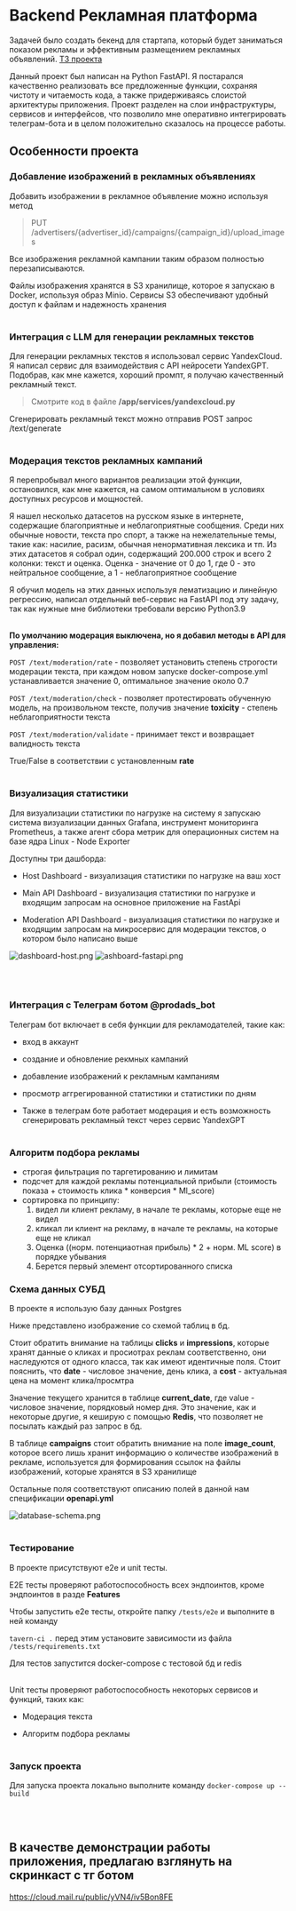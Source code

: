 # Backend Рекламная платформа

Задачей было создать бекенд для стартапа, который будет заниматься показом рекламы и эффективным размещением рекламных объявлений.
[ТЗ проекта](./task/README.md)

Данный проект был написан на Python FastAPI. Я постарался качественно реализовать все предложенные функции, сохраняя чистоту и читаемость кода, а также придерживаясь слоистой архитектуры приложения. Проект разделен на слои инфраструктуры, сервисов и интерфейсов, что позволило мне оперативно интегрировать телеграм-бота и в целом положительно сказалось на процессе работы.
</br>

## Особенности проекта

### Добавление изображений в рекламных объявлениях

Добавить изображении в рекламное объявление можно используя метод

> PUT /advertisers/{advertiser_id}/campaigns/{campaign_id}/upload_images

Все изображения рекламной кампании таким образом полностью перезаписываются.

Файлы изображения хранятся в S3 хранилище, которое я запускаю в Docker, используя образ Minio. Сервисы S3 обеспечивают удобный доступ к файлам и надежность хранения
</br></br>

### Интеграция с LLM для генерации рекламных текстов

Для генерации рекламных текстов я использовал сервис YandexCloud. Я написал сервис для взаимодействия с API нейросети YandexGPT. Подобрав, как мне кажется, хороший промпт, я получаю качественный рекламный текст.

> Смотрите код в файле **/app/services/yandexcloud.py**

Сгенерировать рекламный текст можно отправив POST запрос /text/generate
</br></br>

### Модерация текстов рекламных кампаний

Я перепробывал много вариантов реализации этой функции, остановился, как мне кажется, на самом оптимальном в условиях доступных ресурсов и мощностей.

Я нашел несколько датасетов на русском языке в интернете, содержащие благоприятные и неблагоприятные сообщения. Среди них обычные новости, текста про спорт, а также на нежелательные темы, такие как: насилие, расизм, обычная ненормативная лексика и тп. Из этих датасетов я собрал один, содержащий 200.000 строк и всего 2 колонки: текст и оценка. Оценка - значение от 0 до 1, где 0 - это нейтральное сообщение, а 1 - неблагоприятное сообщение

Я обучил модель на этих данных используя лематизацию и линейную регрессию, написал отдельный веб-сервис на FastAPI под эту задачу, так как нужные мне библиотеки требовали версию Python3.9
</br></br>

**По умолчанию модерация выключена, но я добавил методы в API для управления:**

`POST /text/moderation/rate` - позволяет установить степень строгости модерации текста, при каждом новом запуске docker-compose.yml устанавливается значение 0, оптимальное значение около 0.7

`POST /text/moderation/check` - позволяет протестировать обученную модель, на произвольном тексте, получив значение **toxicity** - степень неблагоприятности текста

`POST /text/moderation/validate` - принимает текст и возвращает валидность текста

True/False в соответствии с установленным **rate**
</br></br>

### **Визуализация статистики**

Для визуализации статистики по нагрузке на систему я запускаю система визуализации данных Grafana, инструмент мониторинга Prometheus, а также агент сбора метрик для операционных систем на базе ядра Linux - Node Exporter

Доступны три дашборда:

- Host Dashboard - визуализация статистики по нагрузке на ваш хост

- Main API Dashboard - визуализация статистики по нагрузке и входящим запросам на основное приложение на FastApi

- Moderation API Dashboard - визуализация статистики по нагрузке и входящим запросам на микросервис для модерации текстов, о котором было написано выше

![dashboard-host.png](./media/dashboard-host.png)
![ashboard-fastapi.png](./media/dashboard-fastapi.png)

</br></br>

### Интеграция с Телеграм ботом @prodads_bot

Телеграм бот включает в себя функции для рекламодателей, такие как:

- вход в аккаунт

- создание и обновление рекмных кампаний

- добавление изображений к рекламным кампаниям

- просмотр аггрегированной статистики и статистики по дням

- Также в телеграм боте работает модерация и есть возможность сгенерировать рекламный текст через сервис YandexGPT
  </br></br>


### Алгоритм подбора рекламы

- строгая фильтрация по таргетированию и лимитам
- подсчет для каждой рекламы потенциальной прибыли (стоимость показа + стоимость клика * конверсия * Ml_score)
- сортировка по принципу:
  1. видел ли клиент рекламу, в начале те рекламы, которые еще не видел
  2. кликал ли клиент на рекламу, в начале те рекламы, на которые еще не кликал
  3. Оценка ((норм. потенциаотная прибыль) * 2 + норм. ML score) в порядке убывания
  4. Берется первый элемент отсортированного списка


### **Схема данных СУБД**

В проекте я использую базу данных Postgres

Ниже представлено изображение со схемой таблиц в бд.

Стоит обратить внимание на таблицы **clicks** и **impressions**, которые хранят данные о кликах и просиотрах реклам соответственно, они наследуются от одного класса, так как имеют идентичные поля. Стоит пояснить, что **date** - числовое значение, день клика, а **cost** - актуальная цена на момент клика/просмтра

Значение текущего хранится в таблице **current_date**, где value - числовое значение, порядковый номер дня. Это значение, как и некоторые другие, я кеширую с помощью **Redis**, что позволяет не посылать каждый раз запрос в бд.

В таблице **campaigns** стоит обратить внимание на поле **image_count**, которое всего лишь хранит информацию о количестве изображений в рекламе, используется для формирования ссылок на файлы изображений, которые хранятся в S3 хранилище

Остальные поля соответствуют описанию полей в данной нам спецификации **openapi.yml**

![database-schema.png](./media/database-schema.png)
</br></br>

### Тестирование

В проекте присутствуют e2e и unit тесты.

E2E тесты проверяют работоспособность всех эндпоинтов, кроме эндпоинтов в разде **Features**

Чтобы запустить e2e тесты, откройте папку `/tests/e2e` и выполните в ней команду

`tavern-ci .` перед этим установите зависимости из файла `/tests/requirements.txt`

Для тестов запустится docker-compose с тестовой бд и redis
</br></br>

Unit тесты проверяют работоспособность некоторых сервисов и функций, таких как:

- Модерация текста

- Алгоритм подбора рекламы
  </br></br>

### Запуск проекта

Для запуска проекта локально выполните команду `docker-compose up --build`

</br></br>

## В качестве демонстрации работы приложения, предлагаю взглянуть на скринкаст с тг ботом

https://cloud.mail.ru/public/yVN4/iv5Bon8FE